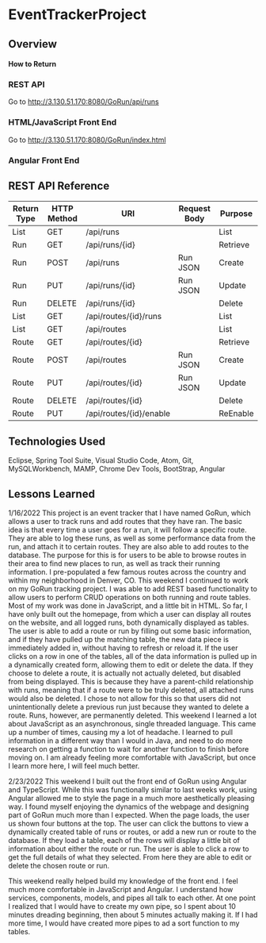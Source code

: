 # EventTrackerProject

## Overview

#### How to Return

### REST API
Go to http://3.130.51.170:8080/GoRun/api/runs

### HTML/JavaScript Front End
Go to http://3.130.51.170:8080/GoRun/index.html


### Angular Front End

## REST API Reference
|Return Type | HTTP Method | URI            | Request Body | Purpose |
|------------|-------------|----------------|--------------|---------|
| List<Run>  |GET          | /api/runs      |              | List |
| Run        |GET          | /api/runs/{id} |              | Retrieve |
| Run        |POST         | /api/runs      |     Run JSON | Create |
| Run        |PUT          | /api/runs/{id} | Run JSON     | Update |
| Run        |DELETE       | /api/runs/{id} |              | Delete |
| List<Run>  |GET          | /api/routes/{id}/runs |              | List |
| List<Route>|GET          | /api/routes      |              | List |
| Route      |GET          | /api/routes/{id} |              | Retrieve |
| Route        |POST         | /api/routes      |     Run JSON | Create |
| Route        |PUT          | /api/routes/{id} | Run JSON     | Update |
| Route        |DELETE       | /api/routes/{id} |              | Delete |
| Route        |PUT       | /api/routes/{id}/enable |              | ReEnable |


## Technologies Used
Eclipse, Spring Tool Suite, Visual Studio Code, Atom, Git, MySQLWorkbench, MAMP, Chrome Dev Tools, BootStrap, Angular

## Lessons Learned
1/16/2022
This project is an event tracker that I have named GoRun, which allows a user to track runs and add routes that they have ran. The basic idea is that every time a user goes for a run, it will follow a specific route. They are able to log these runs, as well as some performance data from the run, and attach it to certain routes. They are also able to add routes to the database. The purpose for this is for users to be able to browse routes in their area to find new places to run, as well as track their running information. I pre-populated a few famous routes across the country and within my neighborhood in Denver, CO.
This weekend I continued to work on my GoRun tracking project. I was able to add REST based functionality to allow users to perform CRUD operations on both running and route tables. Most of my work was done in JavaScript, and a little bit in HTML. So far, I have only built out the homepage, from which a user can display all routes on the website, and all logged runs, both dynamically displayed as tables. The user is able to add a route or run by filling out some basic information, and if they have pulled up the matching table, the new data piece is immediately added in, without having to refresh or reload it. If the user clicks on a row in one of the tables, all of the data information is pulled up in a dynamically created form, allowing them to edit or delete the data. If they choose to delete a route, it is actually not actually deleted, but disabled from being displayed. This is because they have a parent-child relationship with runs, meaning that if a route were to be truly deleted, all attached runs would also be deleted. I chose to not allow for this so that users did not unintentionally delete a previous run just because they wanted to delete a route. Runs, however, are permanently deleted. This weekend I learned a lot about JavaScript as an asynchronous, single threaded language. This came up a number of times, causing my a lot of headache. I learned to pull information in a different way than I would in Java, and need to do more research on getting a function to wait for another function to finish before moving on. I am already feeling more comfortable with JavaScript, but once I learn more here, I will feel much better.

2/23/2022
This weekend I built out the front end of GoRun using Angular and TypeScript. While this was functionally similar to last weeks work, using Angular allowed me to style the page in a much more aesthetically pleasing way. I found myself enjoying the dynamics of the webpage and designing part of GoRun much more than I expected. When the page loads, the user us shown four buttons at the top. The user can click the buttons to view a dynamically created table of runs or routes, or add a new run or route to the database. If they load a table, each of the rows will display a little bit of information about either the route or run. The user is able to click a row to get the full details of what they selected. From here they are able to edit or delete the chosen route or run.

This weekend really helped build my knowledge of the front end. I feel much more comfortable in JavaScript and Angular. I understand how services, components, models, and pipes all talk to each other. At one point I realized that I would have to create my own pipe, so I spent about 10 minutes dreading beginning, then about 5 minutes actually making it. If I had more time, I would have created more pipes to ad a sort function to my tables.
